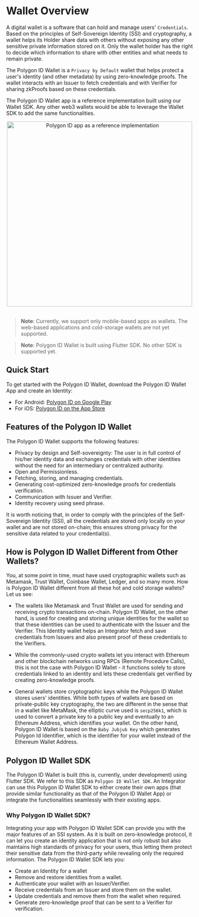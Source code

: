 # Wallet Overview

A digital wallet is a software that can hold and manage users' `Credentials`. Based on the principles of Self-Sovereign Identity (SSI) and cryptography, a wallet helps its Holder share data with others without exposing any other sensitive private information stored on it. Only the wallet holder has the right to decide which information to share with other entities and what needs to remain private. 

The Polygon ID Wallet is a `Privacy by Default` wallet that helps protect a user's identity (and other metadata) by using zero-knowledge proofs. The wallet interacts with an Issuer to fetch credentials and with Verifier for sharing zkProofs based on these credentials.

The Polygon ID Wallet app is a reference implementation built using our Wallet SDK. Any other web3 wallets would be able to leverage the Wallet SDK to add the same functionalities. 

<div align="center">
<img src="../../imgs/polygon-id-reference-app.png" alt="Polygon ID app as a reference implementation" width="500" align="center" />
</div>
<br>

>**Note**: Currently, we support only mobile-based apps as wallets. The web-based applications and cold-storage wallets are not yet supported. 

>**Note**: Polygon ID Wallet is built using Flutter SDK. No other SDK is supported yet. 


## Quick Start

To get started with the Polygon ID Wallet, download the Polygon ID Wallet App and create an Identity:

- For Android: <a href="https://play.google.com/store/apps/details?id=com.polygonid.wallet" target="_blank">Polygon ID on Google Play</a>
- For iOS: <a href="https://apps.apple.com/us/app/polygon-id/id1629870183" target="_blank">Polygon ID on the App Store</a>

## Features of the Polygon ID Wallet

The Polygon ID Wallet supports the following features:

- Privacy by design and Self-sovereignty: The user is in full control of his/her identity data and exchanges credentials with other identities without the need for an intermediary or centralized authority. 
- Open and Permissionless. 
- Fetching, storing, and managing credentials.
- Generating cost-optimized zero-knowledge proofs for credentials verification.
- Communication with Issuer and Verifier.
- Identity recovery using seed phrase.


It is worth noticing that, in order to comply with the principles of the Self-Sovereign Identity (SSI), all the credentials are stored only locally on your wallet and are not stored on-chain; this ensures strong privacy for the sensitive data related to your credential(s). 
 

## How is Polygon ID Wallet Different from Other Wallets?

You, at some point in time, must have used cryptographic wallets such as Metamask, Trust Wallet, Coinbase Wallet, Ledger, and so many more. How is Polygon ID Wallet different from all these hot and cold storage wallets? Let us see:

- The wallets like Metamask and Trust Wallet are used for sending and receiving crypto transactions on-chain. Polygon ID Wallet, on the other hand, is used for creating and storing unique identities for the wallet so that these identities can be used to authenticate with the Issuer and the Verifier. This Identity wallet helps an Integrator fetch and save credentials from Issuers and also present proof of these credentials to the Verifiers. 

- While the commonly-used crypto wallets let you interact with Ethereum and other blockchain networks using RPCs (Remote Procedure Calls), this is not the case with Polygon ID Wallet - it functions solely to store credentials linked to an identity and lets these credentials get verified by creating zero-knowledge proofs. 

- General wallets store cryptographic keys while the Polygon ID Wallet stores users' identities. While both types of wallets are based on private-public key cryptography, the two are different in the sense that in a wallet like MetaMask, the elliptic curve used is `secp256k1`, which is used to convert a private key to a public key and eventually to an Ethereum Address, which identifies your wallet. On the other hand, Polygon ID Wallet is based on the `Baby Jubjub Key` which generates Polygon Id Identifier, which is the identifier for your wallet instead of the Ethereum Wallet Address. 

## Polygon ID Wallet SDK

The Polygon ID Wallet is built (this is, currently, under development) using Flutter SDK. We refer to this SDK as `Polygon ID Wallet SDK`. An Integrator can use this Polygon ID Wallet SDK to either create their own apps (that provide similar functionality as that of the Polygon ID Wallet App) or integrate the functionalities seamlessly with their existing apps. 

### Why Polygon ID Wallet SDK?

Integrating your app with Polygon ID Wallet SDK can provide you with the major features of an SSI system. As it is built on zero-knowledge protocol, it can let you create an identity application that is not only robust but also maintains high standards of privacy for your users, thus letting them protect their sensitive data from the third-party while revealing only the required information. The Polygon ID Wallet SDK lets you:

- Create an Identity for a wallet
- Remove and restore identities from a wallet.
- Authenticate your wallet with an Issuer/Verifier.
- Receive credentials from an Issuer and store them on the wallet.
- Update credentials and remove them from the wallet when required.
- Generate zero-knowledge proof that can be sent to a Verifier for verification. 


